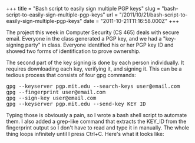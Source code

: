+++
title = "Bash script to easily sign multiple PGP keys"
slug = "bash-script-to-easily-sign-multiple-pgp-keys"
url = "/2011/10/21/bash-script-to-easily-sign-multiple-pgp-keys"
date = "2011-10-21T11:16:58.000Z"
+++

The project this week in Computer Security (CS 465) deals with secure email. Everyone in the class generated a PGP key, and we had a "key-signing party" in class. Everyone identified his or her PGP key ID and showed two forms of identification to prove ownership.

The second part of the key signing is done by each person individually. It requires downloading each key, verifying it, and signing it. This can be a tedious process that consists of four gpg commands:

<pre>gpg --keyserver pgp.mit.edu --search-keys user@email.com
gpg --fingerprint user@email.com
gpg --sign-key user@email.com
gpg --keyserver pgp.mit.edu --send-key KEY_ID﻿</pre>

Typing those is obviously a pain, so I wrote a bash shell script to automate them. I also added a grep-like command that extracts the KEY_ID from the fingerprint output so I don't have to read and type it in manually. The whole thing loops infinitely until I press Ctrl+C. Here's what it looks like:

<script src="https://gist.github.com/1304368.js?file=sign.sh"></script>